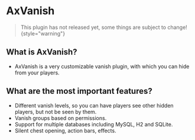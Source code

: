 # AxVanish

> This plugin has not released yet, some things are subject to change!
{style="warning"}

## What is AxVanish?
- AxVanish is a very customizable vanish plugin, with which you can hide from your players.


## What are the most important features?
- Different vanish levels, so you can have players see other hidden players, but not be seen by them.
- Vanish groups based on permissions.
- Support for multiple databases including MySQL, H2 and SQLite.
- Silent chest opening, action bars, effects.

